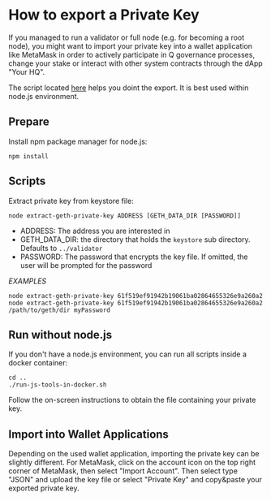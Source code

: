 # How to export a Private Key

If you managed to run a validator or full node (e.g. for becoming a root node), you might want to import your private key into a wallet application like MetaMask in order to actively participate in Q governance processes, change your stake or interact with other system contracts through the dApp "Your HQ".

The script located [here](https://gitlab.com/q-dev/mainnet-public-tools/-/tree/master/js-tools) helps you doint the export. It is best used within node.js environment.

## Prepare

Install npm package manager for node.js:

`npm install`

## Scripts

Extract private key from keystore file:

```
node extract-geth-private-key ADDRESS [GETH_DATA_DIR [PASSWORD]]
```

* ADDRESS: The address you are interested in
* GETH_DATA_DIR: the directory that holds the `keystore` sub directory. Defaults to `../validator`
* PASSWORD: The password that encrypts the key file. If omitted, the user will be prompted for the password

*EXAMPLES*

```
node extract-geth-private-key 61f519ef91942b19061ba02864655326e9a260a2
node extract-geth-private-key 61f519ef91942b19061ba02864655326e9a260a2 /path/to/geth/dir myPassword
```

## Run without node.js
If you don't have a node.js environment, you can run all scripts inside a docker container:

```
cd ..
./run-js-tools-in-docker.sh
```

Follow the on-screen instructions to obtain the file containing your private key.

##  Import into Wallet Applications

Depending on the used wallet application, importing the private key can be slightly different. For MetaMask, click on the account icon on the top right corner of MetaMask, then select "Import Account". Then select type "JSON" and upload the key file or select "Private Key" and copy&paste your exported private key.
